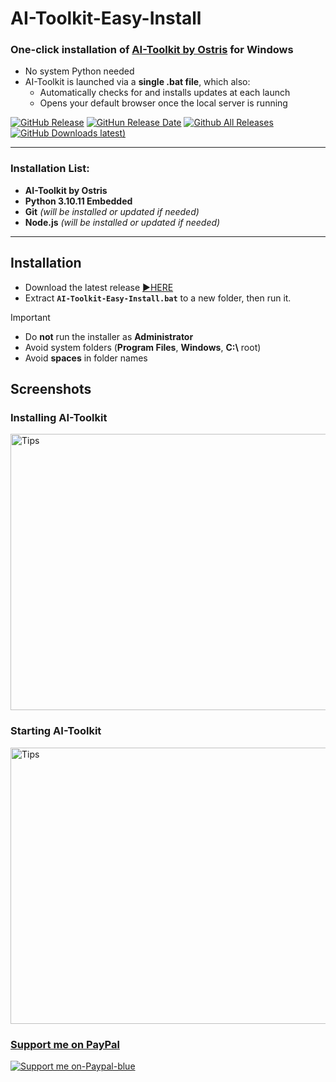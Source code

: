 # AI-Toolkit-Easy-Install

### One-click installation of [**AI-Toolkit by Ostris**](https://github.com/ostris/ai-toolkit) for Windows  
- No system Python needed  
- AI-Toolkit is launched via a **single .bat file**, which also:  
  - Automatically checks for and installs updates at each launch  
  - Opens your default browser once the local server is running  

[![GitHub Release](https://img.shields.io/github/v/release/Tavris1/AI-Toolkit-Easy-Install)](https://github.com/Tavris1/AI-Toolkit-Easy-Install/releases/latest/download/AI-Toolkit-Easy-Install.zip)
[![GitHun Release Date](https://img.shields.io/github/release-date/Tavris1/AI-Toolkit-Easy-Install?style=flat)](https://github.com/Tavris1/AI-Toolkit-Easy-Install/releases)
[![Github All Releases](https://img.shields.io/github/downloads/Tavris1/AI-Toolkit-Easy-Install/total)]()
[![GitHub Downloads latest)](https://img.shields.io/github/downloads/Tavris1/AI-Toolkit-Easy-Install/latest/total?style=flat&label=downloads%40latest&color=orange)](https://github.com/Tavris1/AI-Toolkit-Easy-Install/releases/latest/download/AI-Toolkit-Easy-Install.zip)

---

### Installation List:  
- **AI-Toolkit by Ostris**  
- **Python 3.10.11 Embedded**  
- **Git** *(will be installed or updated if needed)*  
- **Node.js** *(will be installed or updated if needed)*  

---
## Installation  
- Download the latest release [:arrow_forward:HERE](https://github.com/Tavris1/AI-Toolkit-Easy-Install/releases/latest/download/AI-Toolkit-Easy-Install.zip)  
- Extract **`AI-Toolkit-Easy-Install.bat`** to a new folder, then run it.  
> [!IMPORTANT]
> - Do **not** run the installer as **Administrator**
> - Avoid system folders (**Program Files**, **Windows**, **C:\\** root)  
> - Avoid **spaces** in folder names

## Screenshots  
### Installing AI-Toolkit  
<img width="1264" height="442" alt="Tips" src="https://github.com/user-attachments/assets/a7ddeee9-6487-4521-946c-f81d8c96aa47" />

### Starting AI-Toolkit  
<img width="1264" height="442" alt="Tips" src="https://github.com/user-attachments/assets/ac8d44dd-746a-43d4-96db-b4b1dcffc530" />

### [Support me on PayPal](https://paypal.me/tavris1)
[![Support me on-Paypal-blue](https://github.com/user-attachments/assets/c1a767b0-f3d9-48c7-877b-12653d2f9ac7)](https://paypal.me/tavris1)  

